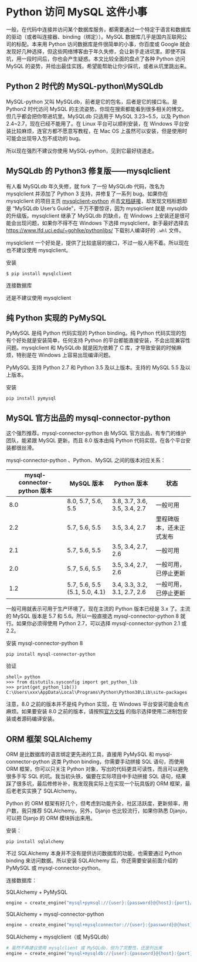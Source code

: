 # Python 访问 MySQL 这件小事

一般，在代码中连接并访问某个数据库服务，都需要通过一个特定于语言和数据库的驱动（或者叫连接器、binding（绑定））。MySQL 数据库几乎是国内互联网公司的标配。本来用 Python 访问数据库是件很简单的小事，你百度或 Google 就会发现好几种选择，但这些网络博客由于年久失修，会让新手走进坑里。即使不踩坑，用一段时间后，你也会产生疑惑。本文比较全面的盘点了各种 Python 访问 MySQL 的姿势，并给出最佳实践，希望能帮助让你少踩坑，或者从坑里跳出来。

## Python 2 时代的 MySQL-python\MySQLdb

MySQL-python 又叫 MySQLdb，前者是它的包名，后者是它的接口名。是 Python2 时代访问 MySQL 的主流姿势。你现在搜索都能看到很多相关的博文。但几乎都会把你带进坑里。MySQLdb 只适用于 MySQL 3.23~5.5，以及 Python 2.4~2.7，现在已经不能用了。在 Linux 平台可以顺利安装，在 Windows 平台安装比较麻烦，连官方都不愿意写教程，在 Mac OS 上虽然可以安装，但是使用时可能会出现导入包不成功的 bug。

所以现在强烈不建议你使用 MySQL-python，见到它最好绕道走。

## MySQLdb 的 Python3 修复版——mysqlclient

有人看 MySQLdb 年久失修，就 fork 了一份 MySQLdb 代码，改名为 mysqlclient 并添加了 Python 3 支持，并修复了一系列 bug。如果你在 mysqlclient 的项目主页 [mysqlclient-python](https://github.com/PyMySQL/mysqlclient-python) 点击[文档链接](https://mysqlclient.readthedocs.io/)，却发现文档标题却是 “MySQLdb User’s Guide”，千万不要惊讶，因为 mysqlclient 就是 mysqldb 的升级版。mysqlclient 继承了 MySQLdb 的缺点，在 Windows 上安装还是很可能会出现问题，如果你不得不在 Windows 下选择 mysqlclient，新手最好选择去 https://www.lfd.uci.edu/~gohlke/pythonlibs/ 下载别人编译好的 `.whl` 文件。

mysqlclient 一个好处是，提供了比较底层的接口，不过一般人用不着。所以现在也不建议使用 mysqlclient。

安装

```shell
$ pip install mysqlclient
```

连接数据库

还是不建议使用 mysqlclient

## 纯 Python 实现的 PyMySQL

PyMySQL 是纯 Python 代码实现的 Python binding。纯 Python 代码实现的包有个好处就是安装简单，任何支持 Python 的平台都能直接安装，不会出现兼容性问题。mysqlclient 和 MySQLdb 就是因为依赖了 C 库，才导致安装的时候麻烦，特别是在 Windows 上容易出现编译问题。

PyMySQL 支持 Python 2.7 和 Python 3.5 及以上版本。支持的 MySQL  5.5 及以上版本。

安装 

```shell
pip install pymysql
```

## MySQL 官方出品的 mysql-connector-python

这个强烈推荐。mysql-connector-python 由 MySQL 官方出品，有专门的维护团队，能紧跟 MySQL 更新。而且 8.0 版本由纯 Python 代码实现，在各个平台安装都很丝滑。

mysql-connector-python 、Python、MySQL 之间的版本对应关系：

| mysql-connector-python 版本 | MySQL 版本                    | Python 版本                  | 状态                     |
| --------------------------- | ----------------------------- | ---------------------------- | ------------------------ |
| 8.0                         | 8.0, 5.7, 5.6, 5.5            | 3.8, 3.7, 3.6, 3.5, 3.4, 2.7 | 一般可用                 |
| 2.2                         | 5.7, 5.6, 5.5                 | 3.5, 3.4, 2.7                | 里程碑版本，还未正式发布 |
| 2.1                         | 5.7, 5.6, 5.5                 | 3.5, 3.4, 2.7, 2.6           | 一般可用                 |
| 2.0                         | 5.7, 5.6, 5.5                 | 3.5, 3.4, 2.7, 2.6           | 一般可用，已停止更新     |
| 1.2                         | 5.7, 5.6, 5.5 (5.1, 5.0, 4.1) | 3.4, 3.3, 3.2, 3.1, 2.7, 2.6 | 一般可用，已停止更新     |

一般可用就表示可用于生产环境了。现在主流的 Python 版本已经是 3.x 了。主流的 MySQL 版本是 5.7 和 5.6。所以一般直接选 mysql-connector-python 8 就行。如果你必须得使用 Python 2.7，可以选择 mysql-connector-python  2.1 或 2.2。

安装 mysql-connector-python 8

```shell
pip install mysql-connector-python
```

验证

```shell
shell> python
>>> from distutils.sysconfig import get_python_lib
>>> print(get_python_lib())
C:\Users\xxx\AppData\Local\Programs\Python\Python38\Lib\site-packages
```

注意，8.0 之前的版本并不是纯 Python 实现，在 Windows 平台安装可能会有点麻烦。如果要安装 8.0 之前的版本，请按照[官方文档](https://dev.mysql.com/doc/connector-python/en/connector-python-installation.html) 的指示选择使用二进制包安装或者源码编译安装。

## ORM 框架 SQLAlchemy

ORM 是比数据库的语言绑定更先进的工具，直接用 PyMySQL 和 mysql-connector-python 这类 Python binding，你需要手动拼接 SQL 语句，而使用 ORM 框架，你可以只关注 Python 对象，写出的代码更具可读性，而且可以避免很多手写 SQL 的坑。我当初头铁，偏要在实际项目中手动拼接 SQL 语句，结果踩了很多坑，最后修修补补，我发现我实际上在实现一个玩具版的 ORM 框架，最后老老实实换了 SQLAlchemy。

Python 的 ORM 框架有好几个，但考虑到功能齐全，社区活跃度，更新频率，用户数，我只推荐 SQLAlchemy。另外，Djanjo 也比较流行，如果你熟悉 Djanjo，可以把 Djanjo 的 ORM 模块拆出来用。

安装：

```shell
pip install sqlalchemy
```

不过 SQLAlchemy 本身并不没有提供访问数据库的功能，也需要通过 Python binding 来访问数据。所以安装  SQLAlchemy 后，你还需要安装前面介绍的 PyMySQL 或 mysql-connector-python。

连接数据库：

SQLAlchemy + PyMySQL 

```python
engine = create_engine("mysql+pymsql://{user}:{password}@{host}:{port}/{db}?charset=utf8".format(user='chao', password='123456', host='192.168.3.131', port=3306, db='test'),echo=True)
```

SQLAlchemy + mysql-connector-python

```python
engine = create_engine("mysql+mysqlconnector://{user}:{password}@{host}:{port}/{db}?charset=utf8".format(user='chao', password='123456', host='192.168.3.131', port=3306, db='test'),echo=True)
```

SQLAlchemy + mysqlclient（或 MySQLdb）

```python
# 虽然不再建议使用 mysqlclient 或 MySQLdb，但为了完整性，还是列出来
engine = create_engine("mysql+mysqldb://{user}:{password}@{host}:{port}/{db}?charset=utf8".format(user='chao', password='123456', host='192.168.3.131', port=3306, db='test'),echo=True)
```

